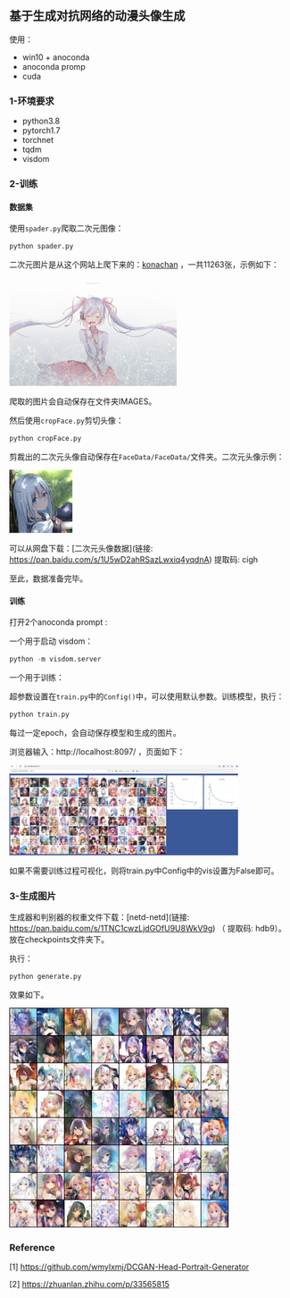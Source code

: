 ## 基于生成对抗网络的动漫头像生成

使用：

- win10 + anoconda
- anoconda promp
- cuda

### 1-环境要求

- python3.8
- pytorch1.7
- torchnet
- tqdm
- visdom

### 2-训练

#### 数据集

使用`spader.py`爬取二次元图像：

```python
python spader.py
```

二次元图片是从这个网站上爬下来的：[konachan](http://konachan.net) ，一共11263张，示例如下：

![img](./__md__/img.jpg)

爬取的图片会自动保存在文件夹IMAGES。

然后使用`cropFace.py`剪切头像：

```python
python cropFace.py
```

剪裁出的二次元头像自动保存在`FaceData/FaceData/`文件夹。二次元头像示例：

![img2](./__md__/anime.jpg)

可以从网盘下载：[二次元头像数据](链接: https://pan.baidu.com/s/1U5wD2ahRSazLwxiq4yqdnA) 提取码: cigh

至此，数据准备完毕。

#### 训练

打开2个anoconda prompt :

一个用于启动 visdom： 

```python
python -m visdom.server
```

一个用于训练：

超参数设置在`train.py`中的`Config()`中，可以使用默认参数。训练模型，执行：

```python
python train.py
```

每过一定epoch，会自动保存模型和生成的图片。

浏览器输入：http://localhost:8097/ ，页面如下：

<img src="__md__/image-20210712144051068.png" alt="image-20210712144051068" style="zoom:40%;" />

如果不需要训练过程可视化，则将train.py中Config中的vis设置为False即可。

### 3-生成图片

生成器和判别器的权重文件下载：[netd-netd](链接: https://pan.baidu.com/s/1TNC1cwzLjdGOfU9U8WkV9g) （ 提取码: hdb9）。放在checkpoints文件夹下。

执行：

```python
python generate.py
```

效果如下。

<img src="result.png" alt="result" style="zoom:50%;" />

### Reference

[1]	https://github.com/wmylxmj/DCGAN-Head-Portrait-Generator

[2]	https://zhuanlan.zhihu.com/p/33565815

